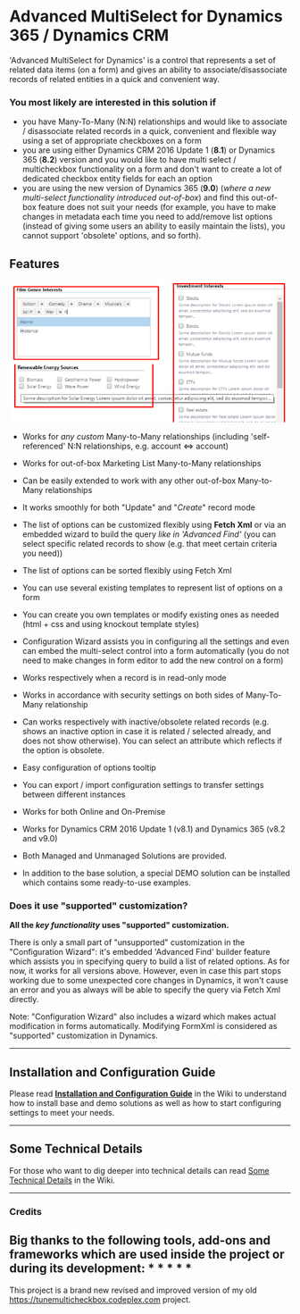 # Advanced MultiSelect for Dynamics 365 / Dynamics CRM 

'Advanced MultiSelect for Dynamics' is a control that represents a set of related data items (on a form) and gives an ability to associate/disassociate records of related entities in a quick and convenient way.

### You most likely are interested in this solution if

* you have Many-To-Many (N:N) relationships and would like to associate / disassociate related records in a quick, convenient and flexible way using a set of appropriate checkboxes on a form
* you are using either Dynamics CRM 2016 Update 1 (**8.1**) or Dynamics 365 (**8.2**) version and you would like to have multi select / multicheckbox functionality on a form and don't want to create a lot of dedicated checkbox entity fields for each an option
* you are using the new version of Dynamics 365 (**9.0**) (_where a new multi-select functionality introduced out-of-box_) and find this out-of-box feature does not suit your needs (for example, you have to make changes in metadata each time you need to add/remove list options (instead of giving some users an ability to easily maintain the lists), you cannot support 'obsolete' options, and so forth). 

## Features
![MultSelect Control on Form](Docs/Images/Demo_01.png)

* Works for _any custom_ Many-to-Many relationships (including 'self-referenced' N:N relationships, e.g. account <=> account)
* Works for out-of-box Marketing List Many-to-Many relationships
* Can be easily extended to work with any other out-of-box Many-to-Many relationships

* It works smoothly for both "Update" and "_Create_" record mode
* The list of options can be customized flexibly using **Fetch Xml** or via an embedded wizard to build the query _like in 'Advanced Find'_ (you can select specific related records to show (e.g. that meet certain criteria you need))
* The list of options can be sorted flexibly using Fetch Xml
* You can use several existing templates to represent list of options on a form 
* You can create you own templates or modify existing ones as needed (html + css and using knockout template styles)
* Configuration Wizard assists you in configuring all the settings and even can embed the multi-select control into a form automatically (you do not need to make changes in form editor to add the new control on a form)

* Works respectively when a record is in read-only mode
* Works in accordance with security settings on both sides of Many-To-Many relationship  
* Can works respectively with inactive/obsolete related records (e.g. shows an inactive option in case it is related / selected already, and does not show otherwise). You can select an attribute which reflects if the option is obsolete. 
* Easy configuration of options tooltip 
* You can export / import configuration settings to transfer settings between different instances

* Works for both Online and On-Premise
* Works for Dynamics CRM 2016 Update 1 (v8.1) and Dynamics 365 (v8.2 and v9.0)

* Both Managed and Unmanaged Solutions are provided.  
* In addition to the base solution, a special DEMO solution can be installed which contains some ready-to-use examples.


### Does it use "supported" customization?
**All the _key functionality_ uses "supported" customization.** 

There is only a small part of "unsupported" customization in the "Configuration Wizard": it's embedded 'Advanced Find' builder feature which assists you in specifying query to build a list of related options. As for now, it works for all versions above. However, even in case this part stops working due to some unexpected core changes in Dynamics, it won't cause an error and you as always will be able to specify the query via Fetch Xml directly.

Note: "Configuration Wizard" also includes a wizard which makes actual modification in forms automatically. Modifying FormXml is considered as "supported" customization in Dynamics.

***

## Installation and Configuration Guide

Please read **[Installation and Configuration Guide](/wiki/Installation-and-Configuration-Guide)** in the Wiki to understand how to install base and demo solutions as well as how to start configuring settings to meet your needs.   

***

## Some Technical Details
For those who want to dig deeper into technical details can read [Some Technical Details](/wiki/Some-Technical-Details) in the Wiki.

***

### Credits
Big thanks to the following tools, add-ons and frameworks which are used inside the project or during its development:
* 
* 
* 
* 
* 
-----------------------
This project is a brand new revised and improved version of my old https://tunemulticheckbox.codeplex.com project.
